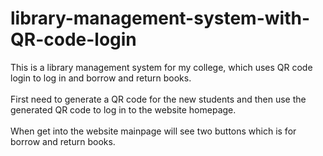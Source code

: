 # library-management-system-with-QR-code-login
This is a library management system for my college, which uses QR code login to log in and borrow and return books.<br>
<br>First need to generate a QR code for the new students and then use the generated QR code to log in to the website homepage.<br>
<br>When get into the website mainpage will see two buttons which is for borrow and return books.
